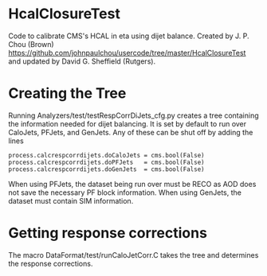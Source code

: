 HcalClosureTest
===============

Code to calibrate CMS's HCAL in eta using dijet balance. Created by J. P. Chou (Brown) https://github.com/johnpaulchou/usercode/tree/master/HcalClosureTest and updated by David G. Sheffield (Rutgers).

# Creating the Tree

Running Analyzers/test/testRespCorrDiJets_cfg.py creates a tree containing the information needed for dijet balancing. It is set by default to run over CaloJets, PFJets, and GenJets. Any of these can be shut off by adding the lines

```
process.calcrespcorrdijets.doCaloJets = cms.bool(False)
process.calcrespcorrdijets.doPFJets   = cms.bool(False)
process.calcrespcorrdijets.doGenJets  = cms.bool(False)
```

When using PFJets, the dataset being run over must be RECO as AOD does not save the necessary PF block information. When using GenJets, the dataset must contain SIM information.

# Getting response corrections

The macro DataFormat/test/runCaloJetCorr.C takes the tree and determines the response corrections.
